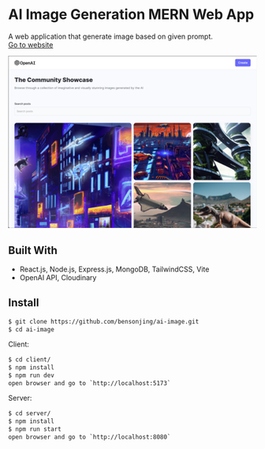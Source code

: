 # AI Image Generation MERN Web App 

A web application that generate image based on given prompt.  
[Go to website](https://www.ai-image-gen.com)

![](images/ai-image.png)


## Built With 

- React.js, Node.js, Express.js, MongoDB, TailwindCSS, Vite
- OpenAI API, Cloudinary


## Install 

```
$ git clone https://github.com/bensonjing/ai-image.git 
$ cd ai-image
```


Client: 
```
$ cd client/ 
$ npm install 
$ npm run dev 
open browser and go to `http://localhost:5173`
```

Server: 
```
$ cd server/ 
$ npm install 
$ npm run start
open browser and go to `http://localhost:8080`
```

